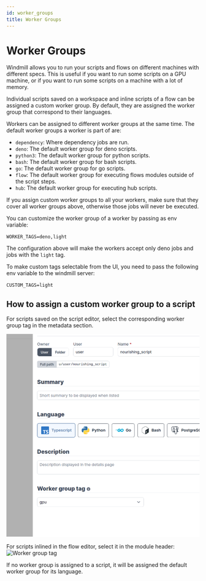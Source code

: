 ```yaml
---
id: worker_groups
title: Worker Groups
---
```


# Worker Groups

Windmill allows you to run your scripts and flows on different machines with different specs. This is useful if you want to run some scripts on a GPU machine, or if you want to run some scripts on a machine with a lot of memory.

Individual scripts saved on a workspace and inline scripts of a flow can be assigned a custom worker group. By default, they are assigned the worker group that correspond to their languages.

Workers can be assigned to different worker groups at the same time. The default worker groups a worker is part of are:

- `dependency`: Where dependency jobs are run.
- `deno`: The default worker group for deno scripts.
- `python3`: The default worker group for python scripts.
- `bash`: The default worker group for bash scripts.
- `go`: The default worker group for go scripts.
- `flow`: The default worker group for executing flows modules outside of the script steps.
- `hub`: The default worker group for executing hub scripts.

If you assign custom worker groups to all your workers, make sure that they cover all worker groups above, otherwise those jobs will never be executed.

You can customize the worker group of a worker by passing as env variable:

```
WORKER_TAGS=deno,light
```

The configuration above will make the workers accept only deno jobs and jobs with the `light` tag.

To make custom tags selectable from the UI, you need to pass the following env variable to the windmill server:

```
CUSTOM_TAGS=light
```

## How to assign a custom worker group to a script

For scripts saved on the script editor, select the corresponding worker group tag in the metadata section.

![Worker group tag](./select_script_builder.png)

For scripts inlined in the flow editor, select it in the module header:
![Worker group tag](./select_flow_builder.png)

If no worker group is assigned to a script, it will be assigned the default worker group for its language.
